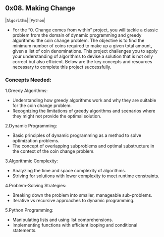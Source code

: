 ## 0x08. Making Change
|`Algorithm`| |`Python`|

- For the “0. Change comes from within” project, you will tackle a classic problem from the domain of dynamic programming and greedy algorithms: the coin change problem. The objective is to find the minimum number of coins required to make up a given total amount, given a list of coin denominations. This project challenges you to apply your understanding of algorithms to devise a solution that is not only correct but also efficient. Below are the key concepts and resources necessary to complete this project successfully.


### Concepts Needed:
1.Greedy Algorithms:

- Understanding how greedy algorithms work and why they are suitable for the coin change problem.
- Recognizing the limitations of greedy algorithms and scenarios where they might not provide the optimal solution.

2.Dynamic Programming:

- Basic principles of dynamic programming as a method to solve optimization problems.
- The concept of overlapping subproblems and optimal substructure in the context of the coin change problem.

3.Algorithmic Complexity:

- Analyzing the time and space complexity of algorithms.
- Striving for solutions with lower complexity to meet runtime constraints.

4.Problem-Solving Strategies:

- Breaking down the problem into smaller, manageable sub-problems.
- Iterative vs recursive approaches to dynamic programming.

5.Python Programming:

- Manipulating lists and using list comprehensions.
- Implementing functions with efficient looping and conditional statements.


